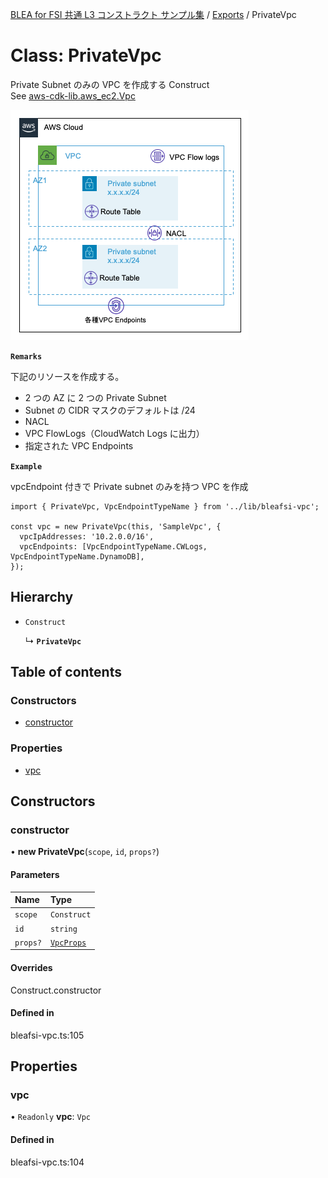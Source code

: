 [BLEA for FSI 共通 L3 コンストラクト サンプル集](../README.md) / [Exports](../modules.md) / PrivateVpc

# Class: PrivateVpc

Private Subnet のみの VPC を作成する Construct <br>
See [aws-cdk-lib.aws_ec2.Vpc](https://docs.aws.amazon.com/cdk/api/v2/docs/aws-cdk-lib.aws_ec2.Vpc.html)

<img src="../media/PrivateVpc.png">

**`Remarks`**

下記のリソースを作成する。

- 2 つの AZ に 2 つの Private Subnet
- Subnet の CIDR マスクのデフォルトは /24
- NACL
- VPC FlowLogs（CloudWatch Logs に出力）
- 指定された VPC Endpoints

**`Example`**

vpcEndpoint 付きで Private subnet のみを持つ VPC を作成

```
import { PrivateVpc, VpcEndpointTypeName } from '../lib/bleafsi-vpc';

const vpc = new PrivateVpc(this, 'SampleVpc', {
  vpcIpAddresses: '10.2.0.0/16',
  vpcEndpoints: [VpcEndpointTypeName.CWLogs, VpcEndpointTypeName.DynamoDB],
});
```

## Hierarchy

- `Construct`

  ↳ **`PrivateVpc`**

## Table of contents

### Constructors

- [constructor](PrivateVpc.md#constructor)

### Properties

- [vpc](PrivateVpc.md#vpc)

## Constructors

### constructor

• **new PrivateVpc**(`scope`, `id`, `props?`)

#### Parameters

| Name     | Type                                    |
| :------- | :-------------------------------------- |
| `scope`  | `Construct`                             |
| `id`     | `string`                                |
| `props?` | [`VpcProps`](../interfaces/VpcProps.md) |

#### Overrides

Construct.constructor

#### Defined in

bleafsi-vpc.ts:105

## Properties

### vpc

• `Readonly` **vpc**: `Vpc`

#### Defined in

bleafsi-vpc.ts:104
